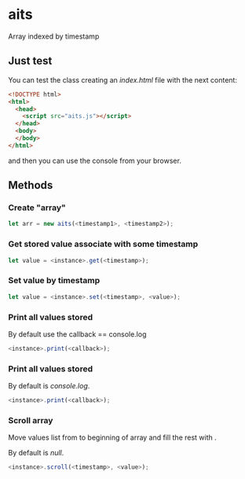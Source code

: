 # aits

Array indexed by timestamp

## Just test

You can test the class creating an *index.html* file with the next content:

```html
<!DOCTYPE html>
<html>
  <head>
    <script src="aits.js"></script>
  </head>
  <body>
  </body>
</html>
```

and then you can use the console from your browser.

## Methods

### Create "array"

```js
let arr = new aits(<timestamp1>, <timestamp2>);
```

### Get stored value associate with some timestamp

```js
let value = <instance>.get(<timestamp>);
```

### Set value by timestamp

```js
let value = <instance>.set(<timestamp>, <value>);
```

### Print all values stored

By default use the callback == console.log

```js
<instance>.print(<callback>);
```

### Print all values stored

By default <callback> is *console.log*.

```js
<instance>.print(<callback>);
```

### Scroll array

Move values list from <timestamp> to beginning of array and fill the rest with <value>.

By default <value> is *null*.

```js
<instance>.scroll(<timestamp>, <value>);
```
